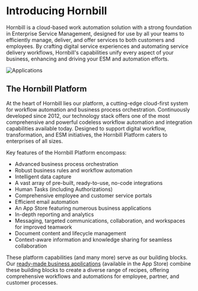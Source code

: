 # Introducing Hornbill
Hornbill is a cloud-based work automation solution with a strong foundation in Enterprise Service Management, designed for use by all your teams to efficiently manage, deliver, and offer services to both customers and employees. By crafting digital service experiences and automating service delivery workflows, Hornbill's capabilities unify every aspect of your business, enhancing and driving your ESM and automation efforts. 

![Applications](/_books/esp-fundamentals/about/images/hornbill_platform.png)

## The Hornbill Platform
At the heart of Hornbill lies our platform, a cutting-edge cloud-first system for workflow automation and business process orchestration. Continuously developed since 2012, our technology stack offers one of the most comprehensive and powerful codeless workflow automation and integration capabilities available today. Designed to support digital workflow, transformation, and ESM initiatives, the Hornbill Platform caters to enterprises of all sizes.

Key features of the Hornbill Platform encompass:

- Advanced business process orchestration
- Robust business rules and workflow automation
- Intelligent data capture
- A vast array of pre-built, ready-to-use, no-code integrations
- Human Tasks (including Authorizations)
- Comprehensive employee and customer service portals
- Efficient email automation
- An App Store featuring numerous business applications
- In-depth reporting and analytics
- Messaging, targeted communications, collaboration, and workspaces for improved teamwork
- Document content and lifecycle management
- Context-aware information and knowledge sharing for seamless collaboration

These platform capabilities (and many more) serve as our building blocks. Our [ready-made business applications](/esp-fundamentals/about/what-is-hornbill#hornbill-applications) (available in the App Store) combine these building blocks to create a diverse range of recipes, offering comprehensive workflows and automations for employee, partner, and customer processes.
